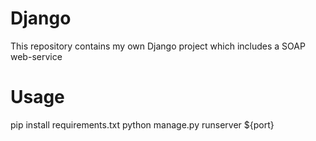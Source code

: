 # Django
This repository contains my own Django project which includes a SOAP web-service

# Usage
pip install requirements.txt
python manage.py runserver ${port}
